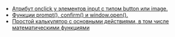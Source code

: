 - [Атрибут onclick у элементов input с типом button или image.](button-and-img-onclick-event/)
- [Функции prompt(), confirm() и window.open().](promt-and-popup/)
- [Простой калькулятор с основными действиями, в том числе математическими функциями](simple-calculator/)
